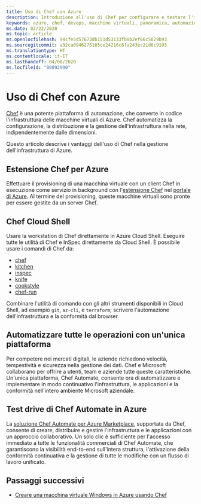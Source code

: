 ```yaml
---
title: Uso di Chef con Azure
description: Introduzione all'uso di Chef per configurare e testare l'infrastruttura di Azure
keywords: azure, chef, devops, macchine virtuali, panoramica, automazione
ms.date: 02/22/2020
ms.topic: article
ms.openlocfilehash: 94cfe5d57673db151d53133fb8b2ef66c5629b93
ms.sourcegitcommit: a32ca0946275165ce24216c6fa243ec21d6c9193
ms.translationtype: HT
ms.contentlocale: it-IT
ms.lasthandoff: 04/08/2020
ms.locfileid: "80892990"
---
```

# <a name="using-chef-with-azure"></a>Uso di Chef con Azure

[Chef](https://www.chef.io) è una potente piattaforma di automazione, che converte in codice l'infrastruttura delle macchine virtuali di Azure. Chef automatizza la configurazione, la distribuzione e la gestione dell'infrastruttura nella rete, indipendentemente dalle dimensioni.

Questo articolo descrive i vantaggi dell'uso di Chef nella gestione dell'infrastruttura di Azure.

## <a name="chef-extension-on-azure"></a>Estensione Chef per Azure

Effettuare il provisioning di una macchina virtuale con un client Chef in esecuzione come servizio in background con l'[estensione Chef](https://docs.microsoft.com/azure/chef/chef-extension-portal) nel [portale di Azure](https://go.microsoft.com/fwlink/p/?LinkID=525040). Al termine del provisioning, queste macchine virtuali sono pronte per essere gestite da un server Chef.

## <a name="chef-cloud-shell"></a>Chef Cloud Shell

Usare la workstation di Chef direttamente in Azure Cloud Shell. Eseguire tutte le utilità di Chef e InSpec direttamente da Cloud Shell. È possibile usare i comandi di Chef da:

* [chef](https://docs.chef.io/ctl_chef.html)
* [kitchen](https://docs.chef.io/ctl_kitchen.html)
* [inspec](https://www.inspec.io/docs/reference/cli/)
* [knife](https://docs.chef.io/knife.html)
* [cookstyle](https://docs.chef.io/cookstyle.html)
* [chef-run](https://www.chef.sh/docs/chef-workstation/getting-started/)

Combinare l'utilità di comando con gli altri strumenti disponibili in Cloud Shell, ad esempio `git`, `az-cli`, e `terraform`; scrivere l'automazione dell'infrastruttura e la conformità dal browser.

## <a name="automate-everything-with-one-platform"></a>Automatizzare tutte le operazioni con un'unica piattaforma

Per competere nei mercati digitali, le aziende richiedono velocità, tempestività e sicurezza nella gestione dei dati. Chef e Microsoft collaborano per offrire a utenti, team e aziende tutte queste caratteristiche. Un'unica piattaforma, Chef Automate, consente ora di automatizzare e implementare in modo continuativo l'infrastruttura, le applicazioni e la conformità nell'intero ambiente Microsoft aziendale.

## <a name="test-drive-chef-automate-on-azure"></a>Test drive di Chef Automate in Azure

La [soluzione Chef Automate per Azure Marketplace](https://azuremarketplace.microsoft.com/en-us/marketplace/apps/chef-software.chef-automate), supportata da Chef, consente di creare, distribuire e gestire l'infrastruttura e le applicazioni con un approccio collaborativo. Un solo clic è sufficiente per l'accesso immediato a tutte le funzionalità commerciali di Chef Automate, che garantiscono la visibilità end-to-end sull'intera struttura, l'attivazione della conformità continuativa e la gestione di tutte le modifiche con un flusso di lavoro unificato.

## <a name="next-steps"></a>Passaggi successivi

* [Creare una macchina virtuale Windows in Azure usando Chef](windows-vm-configure.md)
